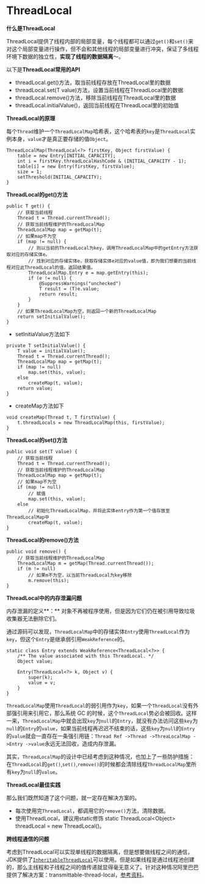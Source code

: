 # ThreadLocal

**什么是ThreadLocal**

ThreadLocal提供了线程内部的局部变量，每个线程都可以通过`get()`和`set()`来对这个局部变量进行操作，但不会和其他线程的局部变量进行冲突，保证了多线程环境下数据的独立性，**实现了线程的数据隔离**～。

以下是**ThreadLocal常用的API**

* threadLocal.get\(\)方法，取当前线程存放在ThreadLocal里的数据 
* threadLocal.set\(T value\)方法，设置当前线程在ThreadLocal里的数据
* threadLocal.remove\(\)方法，移除当前线程在ThreadLocal里的数据
* threadLocal.initialValue\(\)，返回当前线程在ThreadLocal里的初始值 

**ThreadLocal的原理**

每个`Thread`维护一个`ThreadLocalMap`哈希表，这个哈希表的`key`是`ThreadLocal`实例本身，`value`才是真正要存储的值`Object`。

```text
ThreadLocalMap(ThreadLocal<?> firstKey, Object firstValue) {
    table = new Entry[INITIAL_CAPACITY];
    int i = firstKey.threadLocalHashCode & (INITIAL_CAPACITY - 1);
    table[i] = new Entry(firstKey, firstValue);
    size = 1;
    setThreshold(INITIAL_CAPACITY);
}
```

 **ThreadLocal的get\(\)方法**

```text
public T get() {
    // 获取当前线程
    Thread t = Thread.currentThread();
    // 获取当前线程维护的ThreadLocalMap
    ThreadLocalMap map = getMap(t);
    // 如果map不为空
    if (map != null) {
        // 则以当前的ThreadLocal为key，调用ThreadLocalMap中的getEntry方法获取对应的存储实体e。
        // 找到对应的存储实体e，获取存储实体e对应的value值，即为我们想要的当前线程对应此ThreadLocal的值，返回结果值。
        ThreadLocalMap.Entry e = map.getEntry(this);
        if (e != null) {
            @SuppressWarnings("unchecked")
            T result = (T)e.value;
            return result;
        }
    }
    // 如果ThreadLocalMap为空，则返回一个新的ThreadLocalMap
    return setInitialValue();
}
```

* setInitiaValue方法如下

```text
private T setInitialValue() {
    T value = initialValue();
    Thread t = Thread.currentThread();
    ThreadLocalMap map = getMap(t);
    if (map != null)
        map.set(this, value);
    else
        createMap(t, value);
    return value;
} 
```

* createMap方法如下

```text
void createMap(Thread t, T firstValue) {
    t.threadLocals = new ThreadLocalMap(this, firstValue);
}
```

 **ThreadLocal的set\(\)方法**

```text
public void set(T value) {
    // 获取当前线程
    Thread t = Thread.currentThread();
    // 获取当前线程维护的ThreadLocalMap
    ThreadLocalMap map = getMap(t);
    // 如果map不为空
    if (map != null)
        // 赋值
        map.set(this, value);
    else
        // 初始化ThreadLocalMap，并将此实体entry作为第一个值存放至ThreadLocalMap中
        createMap(t, value);
}
```

 **ThreadLocal的remove\(\)方法**

```text
public void remove() {
    // 获取当前线程维护的ThreadLocalMap
    ThreadLocalMap m = getMap(Thread.currentThread());
    if (m != null)
        // 如果m不为空，以当前ThreadLocal为key移除
        m.remove(this);
}
```

 **ThreadLocal中的内存泄漏问题**

内存泄漏的定义**：** 对象不再被程序使用，但是因为它们仍在被引用导致垃圾收集器无法删除它们。

通过源码可以发现，`ThreadLocalMap`中的存储实体`Entry`使用`ThreadLocal`作为`key`，但这个`Entry`是继承弱引用`WeakReference`的。

```text
static class Entry extends WeakReference<ThreadLocal<?>> {
    /** The value associated with this ThreadLocal. */
    Object value;

    Entry(ThreadLocal<?> k, Object v) {
        super(k);
        value = v;
    }
}
```

`ThreadLocalMap`使用`ThreadLocal`的弱引用作为`key`，如果一个`ThreadLocal`没有外部强引用来引用它，那么系统 GC 的时候，这个`ThreadLocal`势必会被回收。这样一来，`ThreadLocalMap`中就会出现`key`为`null`的`Entry`，就没有办法访问这些`key`为`null`的`Entry`的`value`，如果当前线程再迟迟不结束的话，这些`key`为`null`的`Entry`的`value`就会一直存在一条强引用链：`Thread Ref ->Thread ->ThreaLocalMap ->Entry ->value`永远无法回收，造成内存泄漏。

其实，`ThreadLocalMap`的设计中已经考虑到这种情况，也加上了一些防护措施：在`ThreadLocal`的`get()`,`set()`,`remove()`的时候都会清除线程`ThreadLocalMap`里所有`key`为`null`的`value`。

**ThreadLocal最佳实践**

那么我们既然知道了这个问题，就一定存在解决方案的。

* 每次使用完`ThreadLocal`，都调用它的`remove()`方法，清除数据。
* 使用ThreadLocal，建议用static修饰 static ThreadLocal&lt;Object&gt; threadLocal = new ThreadLocal\(\)。

**跨线程通信的问题**

考虑到ThreadLocal可以实现单线程的数据隔离，但是想要做线程之间的通信，JDK提供了[`InheritableThreadLocal`](https://docs.oracle.com/javase/10/docs/api/java/lang/InheritableThreadLocal.html)可以使用。但是如果线程是通过线程池创建的，那么主线程和子线程之间的值传递就显得毫无意义了。针对这种情况阿里巴巴提供了解决方案：transmittable-thread-local，[参考资料](https://github.com/alibaba/transmittable-thread-local)。

